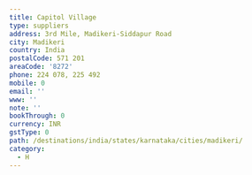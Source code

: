```yaml
---
title: Capitol Village
type: suppliers
address: 3rd Mile, Madikeri-Siddapur Road
city: Madikeri
country: India
postalCode: 571 201
areaCode: '8272'
phone: 224 078, 225 492
mobile: 0
email: ''
www: ''
note: ''
bookThrough: 0
currency: INR
gstType: 0
path: /destinations/india/states/karnataka/cities/madikeri/
category:
  - H
---
```


